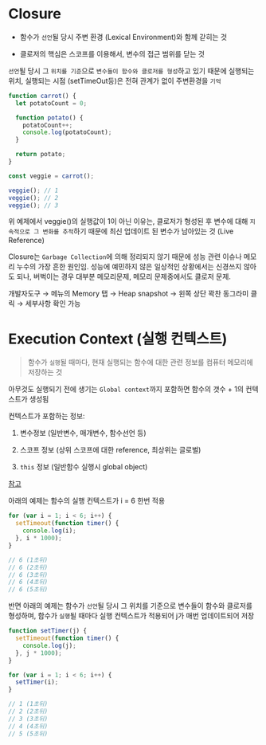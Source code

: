 # Closure

- 함수가 `선언`될 당시 주변 환경 (Lexical Environment)와 함께 갇히는 것

- 클로저의 핵심은 스코프를 이용해서, 변수의 접근 범위를 닫는 것



 `선언`될 당시 그 `위치를 기준`으로 `변수들이 함수와 클로저를 형성`하고 있기 때문에 실행되는 위치, 실행되는 시점 (setTimeOut등)은 전혀 관계가 없이 주변환경을 `기억`

```JavaScript
function carrot() {
  let potatoCount = 0;

  function potato() {
    potatoCount++;
    console.log(potatoCount);
  }

  return potato;
}

const veggie = carrot();

veggie(); // 1
veggie(); // 2
veggie(); // 3
```
위 예제에서 veggie()의 실행값이 1이 아닌 이유는, 클로저가 형성된 후 변수에 대해 `지속적으로 그 변화를 추적`하기 때문에 최신 업데이트 된 변수가 남아있는 것 (Live Reference)

Closure는 `Garbage Collection`에 의해 정리되지 않기 때문에 성능 관련 이슈나 메모리 누수의 가장 흔한 원인임. 성능에 예민하지 않은 일상적인 상황에서는 신경쓰지 않아도 되나, 버벅이는 경우 대부분 메모리문제, 메모리 문제중에서도 클로저 문제.

개발자도구 → 메뉴의 Memory 탭 → Heap snapshot → 왼쪽 상단 꽉찬 동그라미 클릭 → 세부사항 확인 가능

# Execution Context (실행 컨텍스트)

> 함수가 `실행`될 때마다, 현재 실행되는 함수에 대한 관련 정보를 컴퓨터 메모리에 저장하는 것

아무것도 실행되기 전에 생기는 `Global context`까지 포함하면 함수의 갯수 + 1의 컨텍스트가 생성됨

컨텍스트가 포함하는 정보:

1. 변수정보 (일반변수, 매개변수, 함수선언 등)
    
2. 스코프 정보 (상위 스코프에 대한 reference, 최상위는 글로벌)

3. `this` 정보 (일반함수 실행시 global object)

[참고](https://res.cloudinary.com/practicaldev/image/fetch/s--zk1rqgAm--/c_limit%2Cf_auto%2Cfl_progressive%2Cq_auto%2Cw_880/https://dev-to-uploads.s3.amazonaws.com/uploads/articles/zxaetav5cz4gvi87sja5.png)
 


아래의 예제는 함수의 실행 컨텍스트가 i = 6 한번 적용

```JavaScript
for (var i = 1; i < 6; i++) {
  setTimeout(function timer() {
    console.log(i);
  }, i * 1000);
}

// 6 (1초뒤)
// 6 (2초뒤)
// 6 (3초뒤)
// 6 (4초뒤)
// 6 (5초뒤)
```

 반면 아래의 예제는 함수가 `선언`될 당시 그 위치를 기준으로 변수들이 함수와 클로저를 형성하며, 함수가 `실행`될 때마다 실행 컨텍스트가 적용되어 j가 매번 업데이트되어 저장

```JavaScript
function setTimer(j) {
  setTimeout(function timer() {
    console.log(j);
  }, j * 1000);
}

for (var i = 1; i < 6; i++) {
  setTimer(i);
}

// 1 (1초뒤)
// 2 (2초뒤)
// 3 (3초뒤)
// 4 (4초뒤)
// 5 (5초뒤)
```
